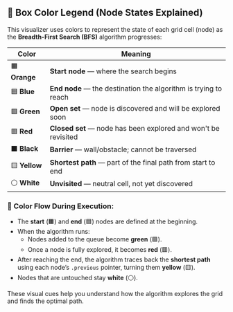## 🎨 Box Color Legend (Node States Explained)

This visualizer uses colors to represent the state of each grid cell (node) as the **Breadth-First Search (BFS)** algorithm progresses:

| Color        | Meaning                                                         |
|--------------|------------------------------------------------------------------|
| 🟧 **Orange** | **Start node** — where the search begins                        |
| 🟦 **Blue**   | **End node** — the destination the algorithm is trying to reach |
| 🟩 **Green**  | **Open set** — node is discovered and will be explored soon     |
| 🟥 **Red**    | **Closed set** — node has been explored and won't be revisited  |
| ⬛ **Black**  | **Barrier** — wall/obstacle; cannot be traversed                |
| 🟨 **Yellow** | **Shortest path** — part of the final path from start to end     |
| ⚪ **White**  | **Unvisited** — neutral cell, not yet discovered                |

### 🔁 Color Flow During Execution:

- The **start** (🟧) and **end** (🟦) nodes are defined at the beginning.
- When the algorithm runs:
  - Nodes added to the queue become **green** (🟩).
  - Once a node is fully explored, it becomes **red** (🟥).
- After reaching the end, the algorithm traces back the **shortest path** using each node’s `.previous` pointer, turning them **yellow** (🟨).
- Nodes that are untouched stay **white** (⚪).

These visual cues help you understand how the algorithm explores the grid and finds the optimal path.
